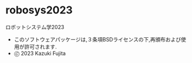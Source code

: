 # robosys2023
ロボットシステム学2023

* このソフトウェアパッケージは,３条項BSDライセンスの下,再頒布および使用が許可されます.
* 🄫 2023 Kazuki Fujita
